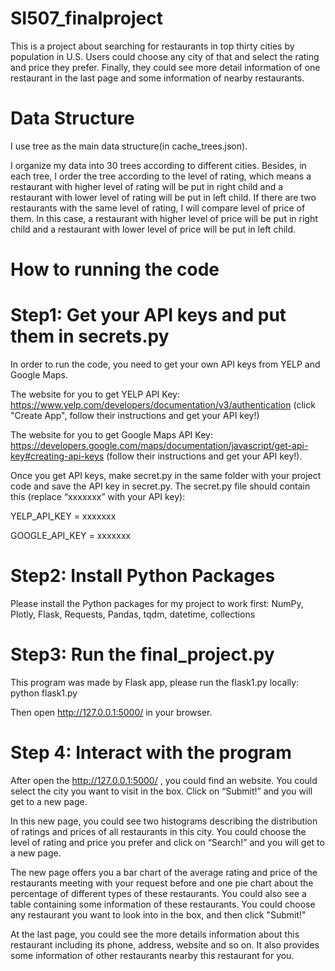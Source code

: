 # SI507_finalproject

This is a project about searching for restaurants in top thirty cities by population in U.S. Users could choose any city of that and select the rating and price they prefer. Finally, they could see more detail information of one restaurant in the last page and some information of nearby restaurants.
# Data Structure
I use tree as the main data structure(in cache_trees.json).

I organize my data into 30 trees according to different cities. Besides, in each tree, I order the tree according to the level of rating, which means a restaurant with higher level of rating will be put in right child and a restaurant with lower level of rating will be put in left child. If there are two restaurants with the same level of rating, I will compare level of price of them. In this case, a restaurant with higher level of price will be put in right child and a restaurant with lower level of price will be put in left child.

# How to running the code
# Step1: Get your API keys and put them in secrets.py
In order to run the code, you need to get your own API keys from YELP and Google Maps.

The website for you to get YELP API Key: https://www.yelp.com/developers/documentation/v3/authentication
(click "Create App", follow their instructions and get your API key!)

The website for you to get Google Maps API Key: https://developers.google.com/maps/documentation/javascript/get-api-key#creating-api-keys (follow their instructions and get your API key!). 

Once you get API keys, make secret.py in the same folder with your project code and save the API key in secret.py.  The secret.py file should contain this (replace “xxxxxxx” with your API key): 

YELP_API_KEY = xxxxxxx

GOOGLE_API_KEY = xxxxxxx

# Step2: Install Python Packages
Please install the Python packages for my project to work first:
NumPy, Plotly, Flask, Requests, Pandas, tqdm, datetime, collections

# Step3: Run the final_project.py
This program was made by Flask app, please run the flask1.py locally:
python flask1.py

Then open http://127.0.0.1:5000/ in your browser.
# Step 4: Interact with the program
After open the http://127.0.0.1:5000/ , you could find an website. You could select the city you want to visit in the box. Click on “Submit!” and you will get to a new page. 

In this new page, you could see two histograms describing the distribution of ratings and prices of all restaurants in this city. You could choose the level of rating and price you prefer and click on “Search!” and you will get to a new page.

The new page offers you a bar chart of the average rating and price of the restaurants meeting with your request before and one pie chart about the percentage of different types of these restaurants. You could also see a table containing some information of these restaurants. You could choose any restaurant you want to look into in the box, and then click "Submit!"

At the last page, you could see the more details information about this restaurant including its phone, address, website and so on. It also provides some information of other restaurants nearby this restaurant for you.




